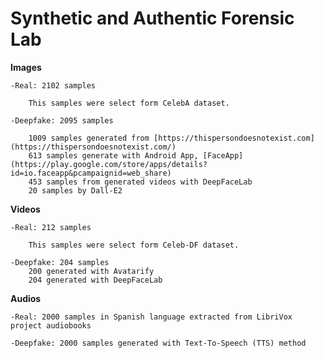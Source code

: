# Synthetic and Authentic Forensic Lab

**Images**

	-Real: 2102 samples
		
		This samples were select form CelebA dataset.
		
	-Deepfake: 2095 samples
		
		1009 samples generated from [https://thispersondoesnotexist.com](https://thispersondoesnotexist.com/)
		613 samples generate with Android App, [FaceApp](https://play.google.com/store/apps/details?id=io.faceapp&pcampaignid=web_share)
		453 samples from generated videos with DeepFaceLab
		20 samples by Dall-E2
	
		
	
**Videos**

	-Real: 212 samples
		
		This samples were select form Celeb-DF dataset.
		
	-Deepfake: 204 samples
		200 generated with Avatarify
		204 generated with DeepFaceLab
	
	
**Audios**

	-Real: 2000 samples in Spanish language extracted from LibriVox project audiobooks
		
	-Deepfake: 2000 samples generated with Text-To-Speech (TTS) method
